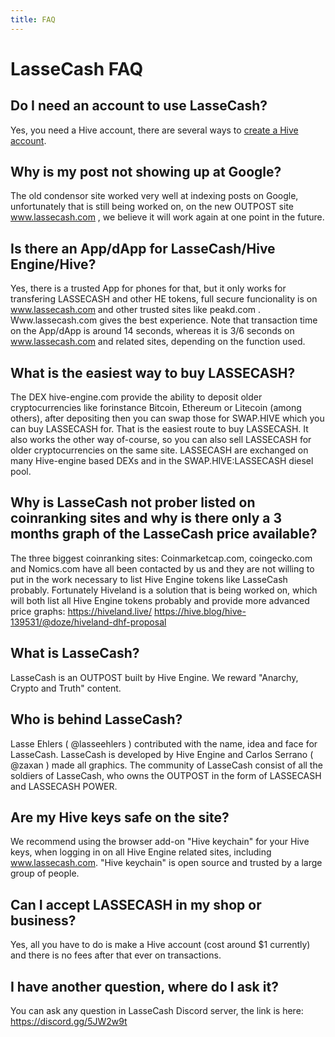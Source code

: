 ```yaml
---
title: FAQ
---
```


# LasseCash FAQ

## <span id="Do_I_need_wallet">Do I need an account to use LasseCash?</span>
Yes, you need a Hive account, there are several ways to [create a Hive account](https://signup.hive.io).

## <span id="What_is_lassecash">Why is my post not showing up at Google?</span>
The old condensor site worked very well at indexing posts on Google, unfortunately that is still being worked on, on the new OUTPOST site www.lassecash.com , we believe it will work again at one point in the future.

## <span id="What_is_lassecash">Is there an App/dApp for LasseCash/Hive Engine/Hive?</span>
Yes, there is a trusted App for phones for that, but it only works for transfering LASSECASH and other HE tokens, full secure funcionality is on www.lassecash.com and other trusted sites like peakd.com . Www.lassecash.com gives the best experience. Note that transaction time on the App/dApp is around 14 seconds, whereas it is 3/6 seconds on www.lassecash.com and related sites, depending on the function used.

## <span id="What_is_lassecash">What is the easiest way to buy LASSECASH?</span>
The DEX hive-engine.com provide the ability to deposit older cryptocurrencies like forinstance Bitcoin, Ethereum or Litecoin (among others), after depositing then you can swap those for SWAP.HIVE which you can buy LASSECASH for. That is the easiest route to buy LASSECASH. It also works the other way of-course, so you can also sell LASSECASH for older cryptocurrencies on the same site. LASSECASH are exchanged on many Hive-engine based DEXs and in the SWAP.HIVE:LASSECASH diesel pool.

## <span id="What_is_lassecash">Why is LasseCash not prober listed on coinranking sites and why is there only a 3 months graph of the LasseCash price available?</span>
The three biggest coinranking sites: Coinmarketcap.com, coingecko.com and Nomics.com have all been contacted by us and they are not willing to put in the work necessary to list Hive Engine tokens like LasseCash probably. Fortunately Hiveland is a solution that is being worked on, which will both list all Hive Engine tokens probably and provide more advanced price graphs: https://hiveland.live/  https://hive.blog/hive-139531/@doze/hiveland-dhf-proposal

## <span id="What_is_lassecash">What is LasseCash?</span>
LasseCash is an OUTPOST built by Hive Engine. We reward "Anarchy, Crypto and Truth" content.

## <span id="Who_is_behind_lassecash">Who is behind LasseCash?</span>
Lasse Ehlers ( @lasseehlers ) contributed with the name, idea and face for LasseCash. LasseCash is developed by Hive Engine and Carlos Serrano ( @zaxan ) made all graphics. The community of LasseCash consist of all the soldiers of LasseCash, who owns the OUTPOST in the form of LASSECASH and LASSECASH POWER.

## <span of="hive_keys_safe">Are my Hive keys safe on the site? </span>
We recommend using the browser add-on "Hive keychain" for your Hive keys, when logging in on all Hive Engine related sites, including www.lassecash.com. "Hive keychain" is open source and trusted by a large group of people.

## <span of="hive_keys_safe">Can I accept LASSECASH in my shop or business? </span>
Yes, all you have to do is make a Hive account (cost around $1 currently) and there is no fees after that ever on transactions.

## <span id="Do_you_have_discord">I have another question, where do I ask it? </span>
You can ask any question in LasseCash Discord server, the link is here: https://discord.gg/5JW2w9t
